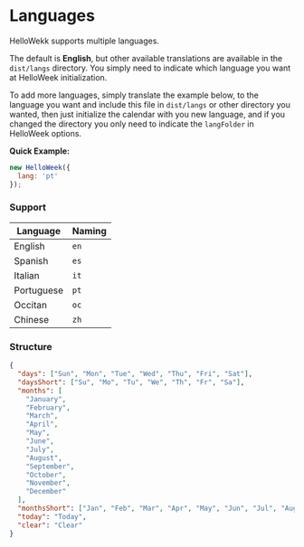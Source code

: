 # Languages

HelloWekk supports multiple languages.

The default is **English**, but other available translations are available in the `dist/langs` directory.
You simply need to indicate which language you want at HelloWeek initialization.

To add more languages, simply translate the example below, to the language you want and include this
file in `dist/langs` or other directory you wanted, then just initialize the calendar with you new language,
and if you changed the directory you only need to indicate the `langFolder` in HelloWeek options.

**Quick Example:**

```js
new HelloWeek({
  lang: 'pt'
});
```

### Support

| Language   | Naming |
| ---------- | ------ |
| English    | `en`   |
| Spanish    | `es`   |
| Italian    | `it`   |
| Portuguese | `pt`   |
| Occitan    | `oc`   |
| Chinese    | `zh`   |

### Structure

```json
{
  "days": ["Sun", "Mon", "Tue", "Wed", "Thu", "Fri", "Sat"],
  "daysShort": ["Su", "Mo", "Tu", "We", "Th", "Fr", "Sa"],
  "months": [
    "January",
    "February",
    "March",
    "April",
    "May",
    "June",
    "July",
    "August",
    "September",
    "October",
    "November",
    "December"
  ],
  "monthsShort": ["Jan", "Feb", "Mar", "Apr", "May", "Jun", "Jul", "Aug", "Sep", "Oct", "Nov", "Dec"],
  "today": "Today",
  "clear": "Clear"
}
```
